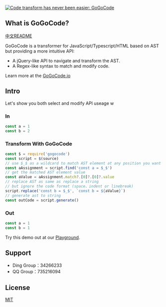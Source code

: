[![Code transform has never been easier: GoGoCode](https://img.alicdn.com/imgextra/i3/O1CN018G7KFa1Etp6O8BAvs_!!6000000000410-2-tps-1949-552.png)](https://gogocode.io)

## What is GoGoCode?

[中文README](readme-cn)

GoGoCode is a transformer for JavaScript/Typescript/HTML based on AST but providing a more intuitive API:

- A jQuery-like API to navigate and transform the AST.
- A Regex-like syntax to match and modify code.

Learn more at the [GoGoCode.io](https://gogocode.io)


## Intro

Let's show you both select and modify API useage w

### In

```javascript
const a = 1
const b = 2
```

### Transform With GoGoCode

```javascript
const $ = require('gogocode')
const script = $(source)
// use $_$ as a wildcard to match AST element at any position you want
const aAssignment = script.find('const a = $_$')
// get the matched AST element value
const aValue = aAssignment.match?.[0]?.[0]?.value
// replace AST as same as replace a string 
// but ignore the code format (space、indent or linebreak)
script.replace('const b = $_$', `const b = ${aValue}`)
// generate ast to string
const outCode = script.generate()
```

### Out

```javascript
const a = 1
const b = 1
```

Try this demo out at our [Playground](https://play.gogocode.io/#code/N4IglgdgDgrgLgYQPYBMCmIBcIDGSIDOcABAIbEC8xAjADoR6EkBGlxATPSADQgDuSAE4BrZOiwgAZjAZww+YnEGlCkoQFsAFJLAAbNAEkIa7mShhTSKHPwEAlMWD1ixRkWIASNqXMA6AOZIgXjozq62JARIMII4aGw6+kZqvlExcfRhbpE4gmDWbB6aabFodmEA9BXEMATxHgD6XqQEZMR8eig4pIIoikjE6qRwOAAWxACCAMoAKsRo+upoECTDZBAAnsRQSARgNhDEG9HtKnBZEWQTBHv+EEsrbAS5+XC+OhAomgDk2W1UjQ833Kh2IVWI-jQJDgo3iQxGsL60zmCzQDxIADdSLoYGgLkwyAA1bG47zXW73ZZveFjAD8vgA2gAGAC69OZbN8WJxeNB4MEaCgulIcUmszIrQIpCWEuIAqFIvi5CIeQg-mIzHgxDAdyE8Rh8RC8TUgnhxGKUEVgEAGSDoR5CYi6SBoZgC0jCEEuZ55ay+eXCuI-P6sAFNb6mAAGwcKwFIxJ5AF8I56wdVIRA0Mo4Er3HABirIP4wgK4DFDt7XgFlpnhmhNCCE1xeJBYHAADIqfwSOAbKBoCvWHggUYtAAKJbkmawSlxvDw6ktAoA8vBW9PBLiE0A).

## Support

- Ding Group：34266233
- QQ Group：735216094


## License

[MIT](LICENSE)